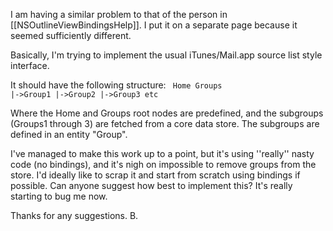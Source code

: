 I am having a similar problem to that of the person in [[NSOutlineViewBindingsHelp]]. I put it on a separate page because it seemed sufficiently different.

Basically, I'm trying to implement the usual iTunes/Mail.app source list style interface.

It should have the following structure:
<code>
Home
Groups
|->Group1
|->Group2
|->Group3 etc
</code>

Where the Home and Groups root nodes are predefined, and the subgroups (Groups1 through 3) are fetched from a core data store. The subgroups are defined in an entity "Group".

I've managed to make this work up to a point, but it's using ''really'' nasty code (no bindings), and it's nigh on impossible to remove groups from the store. I'd ideally like to scrap it and start from scratch using bindings if possible. Can anyone suggest how best to implement this? It's really starting to bug me now.

Thanks for any suggestions. B.
